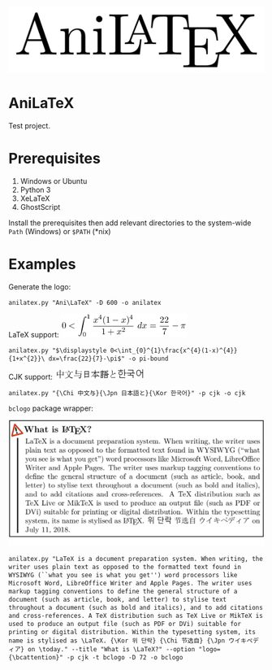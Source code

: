 ![AniLaTeX logo](https://github.com/FYPetro/AniLaTeX/blob/master/image/anilatex.png)

# AniLaTeX
Test project.

# Prerequisites
1. Windows or Ubuntu
2. Python 3
3. XeLaTeX
4. GhostScript

Install the prerequisites then add relevant directories to the system-wide `Path` (Windows) or `$PATH` (*nix)

# Examples
Generate the logo:

    anilatex.py "Ani\LaTeX" -D 600 -o anilatex

LaTeX support: ![One proof that pi is bounded upwards by 22/7](https://github.com/FYPetro/AniLaTeX/blob/master/image/pi-bound.png)

    anilatex.py "$\displaystyle 0<\int_{0}^{1}\frac{x^{4}(1-x)^{4}}{1+x^{2}}\ dx=\frac{22}{7}-\pi$" -o pi-bound

CJK support: ![CJK support](https://github.com/FYPetro/AniLaTeX/blob/master/image/cjk.png)

    anilatex.py "{\Chi 中文与}{\Jpn 日本語と}{\Kor 한국어}" -p cjk -o cjk

`bclogo` package wrapper:

![bclogo example](https://github.com/FYPetro/AniLaTeX/blob/master/image/bclogo.png)

    anilatex.py "LaTeX is a document preparation system. When writing, the writer uses plain text as opposed to the formatted text found in WYSIWYG (``what you see is what you get'') word processors like Microsoft Word, LibreOffice Writer and Apple Pages. The writer uses markup tagging conventions to define the general structure of a document (such as article, book, and letter) to stylise text throughout a document (such as bold and italics), and to add citations and cross-references. A TeX distribution such as TeX Live or MikTeX is used to produce an output file (such as PDF or DVi) suitable for printing or digital distribution. Within the typesetting system, its name is stylised as \LaTeX. {\Kor 위 단락} {\Chi 节选自} {\Jpn ウイキペディア} on \today." --title "What is \LaTeX?" --option "logo={\bcattention}" -p cjk -t bclogo -D 72 -o bclogo
